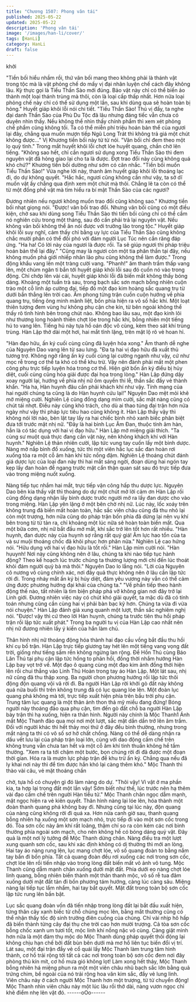 ```yaml
---
title: "Chương 1507: Phong vân tái"
published: 2025-05-22
updated: 2025-05-22
description: 'Phong vân tái'
image: '/images/han-li/cover/'
tags: [HanLi]
category: HanLi
draft: false
---
```


khởi

"Tiền bối hiểu nhầm rồi, thứ vãn bối mang theo không phải là
thánh vật trong tộc mà là vật phỏng chế do mấy vị đại nhân luyện
chế cách đây không lâu. Kỳ thực gọi là Tiểu Thần Sào mới đúng.
Bảo vật này chỉ có thể biến ảo thành một loại thánh trùng mà thôi,
còn là loại cấp thấp nhất. Hơn nữa loại phỏng chế này chỉ có thể
sử dụng một lần, sau khi dùng qua sẽ hoàn toàn bị hỏng." Huyết
giáp khôi lỗi nói chi tiết.
"Tiều Thần Sào! Thú vị đấy, ta nghe đại danh Thần Sào của Phù
Du Tộc đã lâu nhưng đáng tiếc vẫn chưa có duyên nhìn thấy. Nếu
không thể nhìn thấy chính phẩm thì xem xét phỏng chế phẩm
cũng không tồi. Ta có thể miễn phí triệu hoán bản thể của ngươi
lại đây, chẳng qua muốn mượn tiếp Ngũ Long Trát thì không trả
giá một chút không được…"
Vị Khương tiền bối này từ từ nói.
"Vãn bối chỉ đem theo một lọ quỳ tinh." Trong mắt huyết khôi lỗi
chợt lóe huyết quang, chần chờ lên tiếng.
"Không sao hết, chỉ cần ngươi sử dụng xong Tiểu Thần Sào thì
đem nguyên vật đã hỏng giao lại cho ta là được. Đợt trao đổi này
cũng không quá khó chứ?" Khương tiền bối dường như sớm có
cân nhắc.
"Tiền bối muốn Tiểu Thần Sào!" Vừa nghe lời này, thanh âm
huyết giáp khôi lỗi thoáng lạc đi, do dự không quyết.
"Hắc hắc, ngươi cũng không cần như vậy, ta sở dĩ muốn vật ấy
chẳng qua định xem một chút mà thôi. Chẳng lẽ ta còn có thể từ
một đống phế vật mà tìm hiểu ra bí mật Thần Sào của các ngươi?

Đương nhiên nếu ngươi không muốn trao đổi cũng không sao."
Khương tiền bối nhạt giọng nói.
"Được! vãn bối trao đổi. Nhưng vãn bối cũng có một điều kiện,
chờ sau khi dùng song Tiểu Thần Sào thì tiền bối cũng chỉ có thể
cầm nó nghiên cứu trong một tháng, sau đó cần phải trả lại
nguyên vật. Nếu không vãn bối không thể ăn nói được với trưởng
lão trong tộc." Huyết giáp khôi lỗi suy nghĩ, cảm thấy chỉ bằng uy
lực của Tiểu Thần Sào cũng không chắc mười phần có thể đối
phó với đám người Lục Túc nên cắn răng đáp ứng.
"Ha ha! Có lời này của ngươi là được rồi. Ta sẽ giúp ngươi thi
pháp triệu hoán bản thể lại đây."
"Cũng may là ngươi còn một tia phân thần tại đây, nếu không
muốn phá giới nhiếp nhân lão phu cũng không thể làm được."
Trong động khẩu vang lên một tràng cười vang. "Phanh!" âm
thanh trầm thấp vang lên, một chùm ngân ti bắn tới huyết giáp
khôi lỗi sau đó cuốn nó vào trong động.
Chỉ chớp lên vài cái, huyết giáp khôi lỗi đã biến mất không thấy
bóng dáng.
Khoảng một tuần trà sau, trong bạch sắc sơn mạch bỗng nhiên
cuộn trào một cỗ linh áp cường đại, tiếp đó một đạo kim hoàng
sắc quang trụ từ dưới bắn thẳng lên trời cao.
Âm phong từng trận cuồn cuộn hướng về phía quang trụ, tiếng
ông minh mãnh liệt, bốn phía hiện ra vô số hắc khí.
Một loạt thiên tượng đem vùng hư không phụ cận che kín, từ bên
ngoài không thể thấy rõ tình hình bên trong chút nào. Không bao
lâu sau, một đạo kinh lôi như thương long hoành thiên chợt lóe
trong hắc khí, bỗng nhiên một tiếng hú to vang lên.
Tiếng hú này tựa hồ oán độc vô cùng, kèm theo sát khí trùng
trùng.
Hàn Lập thở dài một hơi, hai mắt tĩnh lặng, trên mặt lộ rõ vẻ hoan
hỉ.

"Hàn đạo hữu, ấn ký cuối cùng cũng đã luyện hóa xong." Âm
thanh dễ nghe của Nguyên Dao vang lên từ sau lưng.
"Đa tạ hai vị đạo hữu đã xuất thủ tương trợ. Không ngờ rằng ấn ký
cuối cùng lại cường ngạnh như vậy, cứ như mọc rễ trong cơ thể ta
khó có thể khu trừ. Vậy nên đành phải mất một phen công phu
trực tiếp luyện hóa trong cơ thể. Hiện giờ bốn ấn ký điều bị hủy
diệt, cuối cùng cũng hóa giải được đại họa trong lòng." Hàn Lập
đứng dậy xoay người lại, hướng về phía nhị nữ ôm quyền thi lễ,
thần sắc đầy vẻ thành khẩn.
"Ha ha, Hàn huynh đâu cần phải khách khí như vậy. Tính mạng
của hai người chúng ta cũng là do Hàn huynh cứu lại!" Nguyên
Dao mệt mỏi khẽ mở miệng cười.
Nghiên Lệ cũng đồng dạng mỉm cười, sắc mặt nàng cũng có chút
tái nhợt.
Điều này cũng khó trách, cho dù ai thao túng đại trận hơn nửa
ngày như vậy thì pháp lực tiêu hao cũng không ít.
Hàn Lập thấy vậy thì không nói lời nào, bèn lật tay lấy ra hai chiếc
bình nhỏ xanh biếc phân biệt đưa tới trước mặt nhị nữ.
"Đây là hai bình Lục Âm Đan, thuộc tính âm hàn, hẳn là có tác
dụng với hai vị đạo hữu." Hàn Lập mở miệng giải thích.
"Ta cùng sư muột quả thực đang cần vật này, nên không khách
khí với Hàn huynh." Nghiên Lệ thản nhiên cười, lập tức vung tay
cuốn lấy một bình dược.
Nàng mở nắp bình đổ xuống, tức thì một viên hắc lục sắc đan
hoàn rơi xuống tỏa ra một cỗ âm hàn khí tức nồng đậm.
Nghiên Lệ thoáng chút đánh giá dược lực của loại đan này thì hai
mắt sáng ngời, đoạn dùng hai ngón tay kẹp lấy đan hoàn để
ngang trước mặt cẩn thận quan sát sau đó trực tiếp đưa vào
trong miệng nuốt xuống.

Nàng tiếp tục nhắm hai mắt, trực tiếp vận công hấp thu dược lực.
Nguyên Dao bên kia thấy vật thì thoáng do dự một chút mở lời
cảm ơn Hàn Lập rồi cũng đồng dạng nhận lấy bình dược trước
người mở ra lấy đan dược cho vào trong miệng.
Hàn Lập yên lặng ở một bên chờ nhị nữ.
Lúc này, lốc xoáy trên không trung đã biến mất hoàn toàn, hắc
sắc viên châu cũng đã thu nhỏ lại còn một trượng, hơn nữa cũng
do pháp trận bốn phía đã dừng lại nên vụ khí bên trong từ từ tản
ra, chỉ khoảng một lúc nữa sẽ hoàn toàn biến mất. Qua một bữa
cơm, nhị nữ bắt đầu mở mắt, khí sắc trở lên tốt hơn rất nhiều.
"Hàn huynh, đan dược này của huynh sợ rằng rất quý giá! Âm lực
hao tổn của ta và sư muội thoáng chốc đã khôi phục hơn phân
nửa." Nghiên Lệ cao hứng nói.
"Hữu dụng với hai vị đạo hữu là tốt rồi." Hàn Lập mỉm cười nói.
"Hàn hụuynh! Nơi này cũng không nên ở lâu, chúng ta khi nào
tiếp tục hành động? Theo kế hoạch lúc trước chúng ta thương
lượng mới chỉ đến lúc thoát khỏi đám người quỷ bà mà thôi."
Nguyên Dao lo lắng nói.
"Lời của Nguyên cô nương vô cùng chính xác, nơi đây quả thực
không nên ở lâu cần lập tức rời đi. Trong nháy mắt ấn ký bị hủy
diệt, đám yêu vương này vẫn có thể cảm ứng được phương
hướng đại khái của chúng ta."
"Về phần tiếp theo hành động thế nào, tất nhiên là tìm biện pháp
phá vỡ không gian nơi đây trở lại Linh giới. Đương nhiên việc này
có chút khó giải quyết, ta mặc dù đã có tính toán nhưng cũng cần
cùng hai vị phải bàn bạc kỹ hơn. Chúng ta vừa đi vừa nói
chuyện." Hàn Lập đánh giá xung quanh một lượt, thần sắc
nghiêm nghị nói.
"Được! vậy thì cứ theo lời Hàn huynh, chúng ta trước tiên thu hồi
pháp trận rồi lập tức xuất phát." Trong ba người tu vị của Hàn Lập
cao nhất nên nhị nữ đương nhiên lấy ý kiến của hắn làm chủ.

Thân hình nhị nữ thoáng động hóa thành hai đạo cầu vồng bắt
đầu thu hồi khí cụ bố trận.
Hàn Lập trực tiếp giương tay hét lên một tiếng vang vọng đất trời,
giống như tiếng sấm rền không ngừng lan rộng.
Đề Hồn Thú cùng Báo Lân Thú tại phụ cận lập tức hống to phản
hồi, đồng thời nhắm hướng Hàn Lập bay vọt trở về.
Một đạo ô quang cùng một đạo kim ảnh đồng thời hiện lên rồi
chui thẳng vào Linh Thú Hoàn trong tay áo Hàn Lập.
Một lát sau, nhị nữ cũng đã thu thập xong. Ba người chọn
phương hướng rồi lập tức thôi động độn quang vội vã rời đi.
Ba người Hàn Lập rời khởi gò đất này không quá nửa buổi thì
trên không trung đã có lục quang lóe lên. Một đoàn lục quang phá
không mà tới, trực tiếp xuất hiện phía trên bầu trời phụ cận.
Trung tâm lục quang là một thân ảnh thon thả mỹ miều đang
đứng! Bóng người này thoáng đảo qua phụ cận, tìm đến gò đất
chỗ ba người Hàn Lập bày trận thì hạ xuống, hiện ra thân hình.
Người này chính là Mộc Thanh1
Ánh mắt Mộc Thanh đảo qua mọi nơi một lượt, sắc mặt dần dần
trở lên âm trầm.
Đối với người khác thì hết thảy mọi thứ ở đây đều bình thường,
nhưng trong mắt nàng ta thì có vô số sơ hở chất chồng.
Nàng có thể dễ dàng nhận ra dấu vết lưu lại của pháp trận loại
lớn, cùng với dao động cấm chế trên không trung vẫn chưa tan
hết và một cỗ âm khí tinh thuần không hề tầm thường.
"Xem ra ta tới chậm một bước, bọn chúng rời đi đã được một
đoạn thời gian. Hóa ra là mượn lực pháp trận để khu trừ ấn ký.
Chẳng qua nếu đã ly khai nơi này thì để tìm được hắn khó lại
càng thêm khó." Mộc Thanh thì thào vài câu, vẻ mặt thoáng chần

chờ, tựa hồ có chuyện gì đó làm nàng do dự.
"Thôi vậy! Vì vật ở ma phần kia, ta hợp lại trong đất một lần vậy!
Sớm biết như thế, lúc trước nên hạ thêm vài đạo cấm chế trên
người Hàn tiểu tử." Mộc Thanh chân ngọc dẫm mạnh, mặt ngọc
hiện ra vẻ kiên quyết.
Thân hình nàng lại lóe lên, hóa thành một đoàn thanh quang phá
không bay đi.
Nhưng cũng tại lúc này, độn quang của nàng cũng không rời đi
quá xa.
Hơn nửa canh giờ sau, thanh quang bỗng nhiên hạ xuống một
sơn mạch nhỏ, trực tiếp đi vào một sơn cốc trong đó.
Tòa sơn cốc này âm khí rất loãng, thậm chí so ra còn kém các nơi
bình thường phía ngoài sơn mạch, cho nên không hề có bóng
dáng quỷ vật.
Đây quả là một nơi lý tưởng để Mộc Thanh dừng chân.
Nàng điều tra một lượt xung quanh sơn cốc, sau khi xác định
không có dị thường thì mới an lòng.
Hai tay áo nàng rung lên, lục mang chợt lóe, vô số quang đoàn to
bằng nắm tay bắn đi bốn phía.
Tất cả quang đoàn đều rơi xuống các nơi trong sơn cốc, chợt lóe
lên rồi tiến nhập vào trong lòng đất biến mất vô ảnh vô tung.
Mộc Thanh cũng dẫm mạnh chân xuống dưới mặt đất.
Phía dưới eo nàng chợt lóe linh quang, bỗng nhiên biến thành
một thân thanh mộc, vô số rễ tua đâm xuống dưới mặt đất tản đi
bốn phương tám hướng, càng lúc càng sâu.
Miệng nàng lại tiếp tục lẩm nhẩm, hai tay bắt quyết. Mặt đất trong
toàn bộ sơn cốc lập tức rung lên bần bật.

Lục sắc quang đoàn vốn đã tiến nhập trong lòng đất lại bắt đầu
xuất hiện, từng thân cây xanh biếc từ chỗ chúng mọc lên, bằng
mắt thường cũng có thể nhận thấy tốc độ sinh trưởng điên cuồng
của chúng. Chỉ vài nhịp hô hấp đã biến thành từng cây đại thụ
che trời cao hơn mười trượng.
Cả tòa sơn cốc bỗng chốc xanh um tươi tốt, mộc linh khí nồng
nặc vô cùng.
Càng giật mình hơn nữa là một đám thụ mộc do Mộc Thanh dùng
pháp quyết thôi động lại không chịu hạn chế bởi đất bùn bên dưới
mà mơ hồ liên tục biến đổi vị trí.
Lát sau, một đại trận đầy vẻ cổ quái lấy Mộc Thanh làm trung tâm
hình thành, cơ hồ trải rộng tới tất cả các nơi trong toàn bộ sơn
cốc đem nơi đây phòng thủ kín mít, cơ hồ mưa gió không lọt! Làm
xong hết thảy, Mộc Thanh bỗng nhiên há miệng phun ra một một
viên châu nhũ bạch sắc lớn bằng quả trứng chim, bề ngoài của
nó trải rộng hoa văn kim sắc, đầy vẻ lung linh.
Viên châu này ở cách người Mộc Thanh hơn một trượng, từ từ
chuyển động! Mộc Thanh nhìn viên châu này một lúc lâu rồi thở
dài, nàng vươn ngọc chỉ khẽ điểm nhẹ lên vật đó.
------oOo------
